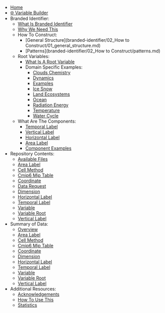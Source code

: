- [Home](index.md)
- [🌐 Variable Builder](variable-builder.html)
- Branded Identifier:
  - [What Is Branded Identifier](branded-identifier/01-what-is-branded-identifier.md)
  - [Why We Need This](branded-identifier/03-why-we-need-this.md)
  - How To Construct:
    - [General Structure](branded-identifier/02_How to Construct/01_general_structure.md)
    - [Patterns](branded-identifier/02_How to Construct/patterns.md)
  - Root Variables:
    - [What Is A Root Variable](branded-identifier/04_root-variables/01_what_is_a_root_variable.md)
    - Domain Specific Examples:
      - [Clouds Chemistry](branded-identifier/04_root-variables/02_domain_specific_examples/clouds-chemistry.md)
      - [Dynamics](branded-identifier/04_root-variables/02_domain_specific_examples/dynamics.md)
      - [Examples](branded-identifier/04_root-variables/02_domain_specific_examples/examples.md)
      - [Ice Snow](branded-identifier/04_root-variables/02_domain_specific_examples/ice-snow.md)
      - [Land Ecosystems](branded-identifier/04_root-variables/02_domain_specific_examples/land-ecosystems.md)
      - [Ocean](branded-identifier/04_root-variables/02_domain_specific_examples/ocean.md)
      - [Radiation Energy](branded-identifier/04_root-variables/02_domain_specific_examples/radiation-energy.md)
      - [Temperature](branded-identifier/04_root-variables/02_domain_specific_examples/temperature.md)
      - [Water Cycle](branded-identifier/04_root-variables/02_domain_specific_examples/water-cycle.md)
  - What Are The Components:
    - [Temporal Label](branded-identifier/05_what_are_the_components/2_temporal-label.md)
    - [Vertical Label](branded-identifier/05_what_are_the_components/3_vertical-label.md)
    - [Horizontal Label](branded-identifier/05_what_are_the_components/4_horizontal-label.md)
    - [Area Label](branded-identifier/05_what_are_the_components/5_area-label.md)
    - [Component Examples](branded-identifier/05_what_are_the_components/99_component-examples.md)
- Repository Contents:
  - [Available Files](src-data-docs/index.md)
  - [Area Label](src-data-docs/area-label.md)
  - [Cell Method](src-data-docs/cell-method.md)
  - [Cmip6 Mip Table](src-data-docs/cmip6-mip-table.md)
  - [Coordinate](src-data-docs/coordinate.md)
  - [Data Request](src-data-docs/data-request.md)
  - [Dimension](src-data-docs/dimension.md)
  - [Horizontal Label](src-data-docs/horizontal-label.md)
  - [Temporal Label](src-data-docs/temporal-label.md)
  - [Variable](src-data-docs/variable.md)
  - [Variable Root](src-data-docs/variable-root.md)
  - [Vertical Label](src-data-docs/vertical-label.md)
- Summary of Data:
  - [Overview](data-summaries/index.md)
  - [Area Label](data-summaries/Variable-Registry_area-label_detailed.md)
  - [Cell Method](data-summaries/Variable-Registry_cell-method_detailed.md)
  - [Cmip6 Mip Table](data-summaries/Variable-Registry_cmip6-mip-table_detailed.md)
  - [Coordinate](data-summaries/Variable-Registry_coordinate_detailed.md)
  - [Dimension](data-summaries/Variable-Registry_dimension_detailed.md)
  - [Horizontal Label](data-summaries/Variable-Registry_horizontal-label_detailed.md)
  - [Temporal Label](data-summaries/Variable-Registry_temporal-label_detailed.md)
  - [Variable](data-summaries/Variable-Registry_variable_detailed.md)
  - [Variable Root](data-summaries/Variable-Registry_variable-root_detailed.md)
  - [Vertical Label](data-summaries/Variable-Registry_vertical-label_detailed.md)
- Additional Resources:
  - [Acknowledgements](auxilary/acknowledgements.md)
  - [How To Use This](auxilary/how_to_use_this.md)
  - [Statistics](auxilary/statistics.md)